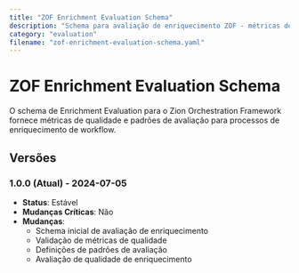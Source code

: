 ```yaml
---
title: "ZOF Enrichment Evaluation Schema"
description: "Schema para avaliação de enriquecimento ZOF - métricas de qualidade e padrões de avaliação para enriquecimento de workflow"
category: "evaluation"
filename: "zof-enrichment-evaluation-schema.yaml"
---
```


# ZOF Enrichment Evaluation Schema

O schema de Enrichment Evaluation para o Zion Orchestration Framework fornece métricas de qualidade e padrões de avaliação para processos de enriquecimento de workflow.

## Versões

### 1.0.0 (Atual) - 2024-07-05
- **Status**: Estável
- **Mudanças Críticas**: Não
- **Mudanças**:
  - Schema inicial de avaliação de enriquecimento
  - Validação de métricas de qualidade
  - Definições de padrões de avaliação
  - Avaliação de qualidade de enriquecimento
